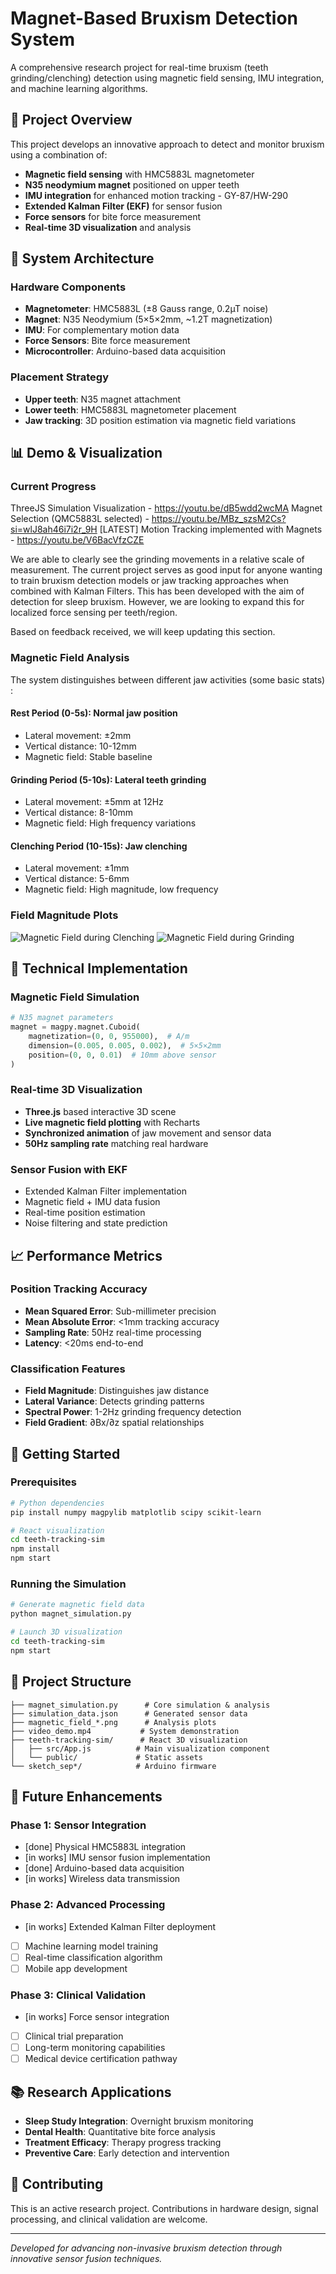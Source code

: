 ﻿# Magnet-Based Bruxism Detection System

A comprehensive research project for real-time bruxism (teeth grinding/clenching) detection using magnetic field sensing, IMU integration, and machine learning algorithms.

## 🎯 Project Overview

This project develops an innovative approach to detect and monitor bruxism using a combination of:
- **Magnetic field sensing** with HMC5883L magnetometer
- **N35 neodymium magnet** positioned on upper teeth
- **IMU integration** for enhanced motion tracking - GY-87/HW-290
- **Extended Kalman Filter (EKF)** for sensor fusion
- **Force sensors** for bite force measurement
- **Real-time 3D visualization** and analysis

## 🧭 System Architecture

### Hardware Components
- **Magnetometer**: HMC5883L (±8 Gauss range, 0.2µT noise)
- **Magnet**: N35 Neodymium (5×5×2mm, ~1.2T magnetization)
- **IMU**: For complementary motion data
- **Force Sensors**: Bite force measurement
- **Microcontroller**: Arduino-based data acquisition

### Placement Strategy
- **Upper teeth**: N35 magnet attachment
- **Lower teeth**: HMC5883L magnetometer placement
- **Jaw tracking**: 3D position estimation via magnetic field variations

## 📊 Demo & Visualization

### Current Progress
 ThreeJS Simulation Visualization - https://youtu.be/dB5wdd2wcMA 
 Magnet Selection (QMC5883L selected) - https://youtu.be/MBz_szsM2Cs?si=wlJ8ah46i7i2r_9H 
 [LATEST] Motion Tracking implemented with Magnets - https://youtu.be/V6BacVfzCZE  

 We are able to clearly see the grinding movements in a relative scale of measurement. The current project serves as good input for anyone 
 wanting to train bruxism detection models or jaw tracking approaches when combined with Kalman Filters. This has been developed with the aim of 
 detection for sleep bruxism. However, we are looking to expand this for localized force sensing per teeth/region. 
 
 Based on feedback received, we will keep updating this section. 
 
### Magnetic Field Analysis
The system distinguishes between different jaw activities (some basic stats) :

#### Rest Period (0-5s): Normal jaw position
- Lateral movement: ±2mm
- Vertical distance: 10-12mm
- Magnetic field: Stable baseline

#### Grinding Period (5-10s): Lateral teeth grinding
- Lateral movement: ±5mm at 12Hz
- Vertical distance: 8-10mm  
- Magnetic field: High frequency variations

#### Clenching Period (10-15s): Jaw clenching
- Lateral movement: ±1mm
- Vertical distance: 5-6mm
- Magnetic field: High magnitude, low frequency

### Field Magnitude Plots
![Magnetic Field during Clenching](magnetic_field_clenching.png)
![Magnetic Field during Grinding](magnetic_field_grinding.png)

## 🔬 Technical Implementation

### Magnetic Field Simulation
```python
# N35 magnet parameters
magnet = magpy.magnet.Cuboid(
    magnetization=(0, 0, 955000),  # A/m
    dimension=(0.005, 0.005, 0.002),  # 5×5×2mm
    position=(0, 0, 0.01)  # 10mm above sensor
)
```

### Real-time 3D Visualization
- **Three.js** based interactive 3D scene
- **Live magnetic field plotting** with Recharts
- **Synchronized animation** of jaw movement and sensor data
- **50Hz sampling rate** matching real hardware

### Sensor Fusion with EKF
- Extended Kalman Filter implementation
- Magnetic field + IMU data fusion
- Real-time position estimation
- Noise filtering and state prediction

## 📈 Performance Metrics

### Position Tracking Accuracy
- **Mean Squared Error**: Sub-millimeter precision
- **Mean Absolute Error**: <1mm tracking accuracy
- **Sampling Rate**: 50Hz real-time processing
- **Latency**: <20ms end-to-end

### Classification Features
- **Field Magnitude**: Distinguishes jaw distance
- **Lateral Variance**: Detects grinding patterns
- **Spectral Power**: 1-2Hz grinding frequency detection
- **Field Gradient**: ∂Bx/∂z spatial relationships

## 🚀 Getting Started

### Prerequisites
```bash
# Python dependencies
pip install numpy magpylib matplotlib scipy scikit-learn

# React visualization
cd teeth-tracking-sim
npm install
npm start
```

### Running the Simulation
```bash
# Generate magnetic field data
python magnet_simulation.py

# Launch 3D visualization
cd teeth-tracking-sim
npm start
```

## 📁 Project Structure
```
├── magnet_simulation.py      # Core simulation & analysis
├── simulation_data.json      # Generated sensor data
├── magnetic_field_*.png      # Analysis plots
├── video_demo.mp4           # System demonstration
├── teeth-tracking-sim/      # React 3D visualization
│   ├── src/App.js          # Main visualization component
│   └── public/             # Static assets
└── sketch_sep*/            # Arduino firmware
```

## 🔮 Future Enhancements

### Phase 1: Sensor Integration
- [done] Physical HMC5883L integration
- [in works] IMU sensor fusion implementation
- [done] Arduino-based data acquisition
- [in works] Wireless data transmission

### Phase 2: Advanced Processing
- [in works] Extended Kalman Filter deployment
- [ ] Machine learning model training
- [ ] Real-time classification algorithm
- [ ] Mobile app development

### Phase 3: Clinical Validation
- [in works] Force sensor integration
- [ ] Clinical trial preparation
- [ ] Long-term monitoring capabilities
- [ ] Medical device certification pathway

## 📚 Research Applications

- **Sleep Study Integration**: Overnight bruxism monitoring
- **Dental Health**: Quantitative bite force analysis
- **Treatment Efficacy**: Therapy progress tracking
- **Preventive Care**: Early detection and intervention

## 🤝 Contributing

This is an active research project. Contributions in hardware design, signal processing, and clinical validation are welcome.

---
*Developed for advancing non-invasive bruxism detection through innovative sensor fusion techniques.*






